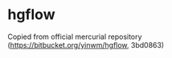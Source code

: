hgflow
======

Copied from official mercurial repository (<https://bitbucket.org/yinwm/hgflow>, 3bd0863)
